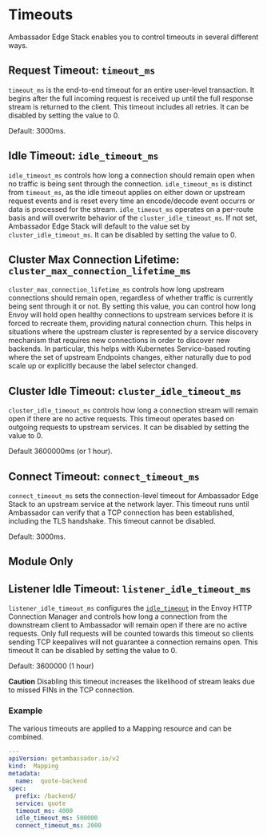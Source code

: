 # Timeouts

Ambassador Edge Stack enables you to control timeouts in several different ways.

## Request Timeout: `timeout_ms`

`timeout_ms` is the end-to-end timeout for an entire user-level transaction. It begins after the full incoming request is received up until the full response stream is returned to the client. This timeout includes all retries. It can be disabled by setting the value to 0.

Default: 3000ms.

## Idle Timeout: `idle_timeout_ms`

`idle_timeout_ms` controls how long a connection should remain open when no traffic is being sent through the connection. `idle_timeout_ms` is distinct from `timeout_ms`, as the idle timeout applies on either down or upstream request events and is reset every time an encode/decode event occurrs or data is processed for the stream. `idle_timeout_ms` operates on a per-route basis and will overwrite behavior of the `cluster_idle_timeout_ms`.  If not set, Ambassador Edge Stack will default to the value set by `cluster_idle_timeout_ms`. It can be disabled by setting the value to 0.

## Cluster Max Connection Lifetime: `cluster_max_connection_lifetime_ms`

`cluster_max_connection_lifetime_ms` controls how long upstream connections should remain open, regardless of whether traffic is currently being sent through it or not. By setting this value, you can control how long Envoy will hold open healthy connections to upstream services before it is forced to recreate them, providing natural connection churn. This helps in situations where the upstream cluster is represented by a service discovery mechanism that requires new connections in order to discover new backends. In particular, this helps with Kubernetes Service-based routing where the set of upstream Endpoints changes, either naturally due to pod scale up or explicitly because the label selector changed.

## Cluster Idle Timeout: `cluster_idle_timeout_ms`

`cluster_idle_timeout_ms` controls how long a connection stream will remain open if there are no active requests. This timeout operates based on outgoing requests to upstream services. It can be disabled by setting the value to 0.

Default 3600000ms (or 1 hour).

## Connect Timeout: `connect_timeout_ms`

`connect_timeout_ms` sets the connection-level timeout for Ambassador Edge Stack to an upstream service at the network layer.  This timeout runs until Ambassador can verify that a TCP connection has been established, including the TLS handshake.  This timeout cannot be disabled. 

Default: 3000ms.

## Module Only

## Listener Idle Timeout: `listener_idle_timeout_ms`

`listener_idle_timeout_ms` configures the [`idle_timeout`](https://www.envoyproxy.io/docs/envoy/latest/api-v3/extensions/upstreams/http/v3/http_protocol_options.proto.html#extensions-upstreams-http-v3-httpprotocoloptions)
in the Envoy HTTP Connection Manager and controls how long a connection from the 
downstream client to Ambassador will remain open if there are no active 
requests. Only full requests will be counted towards this timeout so clients 
sending TCP keepalives will not guarantee a connection remains open. This 
timeout  It can be disabled by setting the value to 0.  


Default: 3600000 (1 hour)


**Caution** Disabling this timeout increases the likelihood of stream leaks due 
to missed FINs in the TCP connection.

### Example

The various timeouts are applied to a Mapping resource and can be combined.

```yaml
---
apiVersion: getambassador.io/v2
kind:  Mapping
metadata:
  name:  quote-backend
spec:
  prefix: /backend/
  service: quote
  timeout_ms: 4000
  idle_timeout_ms: 500000
  connect_timeout_ms: 2000
```
